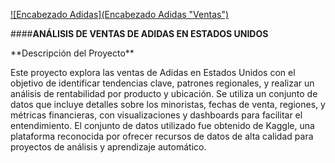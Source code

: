 [![Encabezado Adidas](Encabezado Adidas "Ventas")](http://www.google.com/url?sa=i&url=https%3A%2F%2Fwww.businessinsider.es%2Fadidas-anota-espana-mejor-beneficio-14-anos-1143281&psig=AOvVaw0tm_oIyZYWLwAT8ecmMLdC&ust=1737582611812000&source=images&cd=vfe&opi=89978449&ved=0CBQQjRxqFwoTCNCajublh4sDFQAAAAAdAAAAABAE "Encabezado Adidas")

####**ANÁLISIS DE VENTAS DE ADIDAS EN ESTADOS UNIDOS**

<p>**Descripción del Proyecto**</p><p>Este proyecto explora las ventas de Adidas en Estados Unidos con el objetivo de identificar tendencias clave, patrones regionales, y realizar un análisis de rentabilidad por producto y ubicación. Se utiliza un conjunto de datos que incluye detalles sobre los minoristas, fechas de venta, regiones, y métricas financieras, con visualizaciones y dashboards para facilitar el entendimiento.
El conjunto de datos utilizado fue obtenido de Kaggle, una plataforma reconocida por ofrecer recursos de datos de alta calidad para proyectos de análisis y aprendizaje automático.</p>

